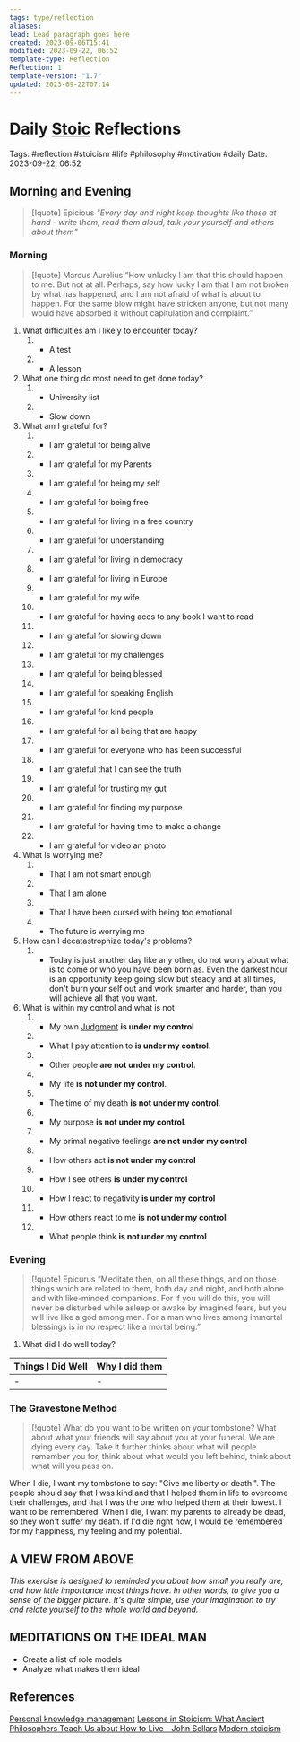 ```yaml
---
tags: type/reflection
aliases: 
lead: Lead paragraph goes here
created: 2023-09-06T15:41
modified: 2023-09-22, 06:52
template-type: Reflection
Reflection: 1
template-version: "1.7"
updated: 2023-09-22T07:14
---
```



# Daily [Stoic](../SLIP-BOX/Stoicism.md) Reflections

Tags:  #reflection #stoicism #life #philosophy #motivation #daily 
Date: 2023-09-22, 06:52

## Morning and Evening

> [!quote] Epicious 
> _"Every day and night keep thoughts like these at hand - write them, 
> read them aloud, talk your yourself and others about them"_


### Morning

> [!quote] Marcus Aurelius
> “How unlucky I am that this should happen to me. But not at all. Perhaps, say 
> how lucky I am that I am not broken by what has happened, and I am not 
> afraid  of what is about to happen. For the same blow might have stricken 
> anyone, but not many would have absorbed it without capitulation 
> and complaint.”

1. What difficulties am I likely to encounter today?
	1. - A test 
	2. - A lesson 
2. What one thing do most need to get done today?
	1. - University list
	2. - Slow down 
3. What am I grateful for?
	1. - I am grateful for being alive 
	2. - I am grateful for my Parents 
	3. - I am grateful for being my self
	4. - I am grateful for being free 
	5. - I am grateful for living in a free country 
	6. - I am grateful for understanding 
	7. - I am grateful for living in democracy 
	8. - I am grateful for living in Europe 
	9. - I am grateful for my wife 
	10. - I am grateful for having aces to any book I want to read 
	11. - I am grateful for slowing down 
	12. - I am grateful for my challenges 
	13. - I am grateful for being blessed 
	14. - I am grateful for speaking English 
	15. - I am grateful for kind people 
	16. - I am grateful for all being that are happy 
	17. - I am grateful for everyone who has been successful 
	18. - I am grateful that I can see the truth 
	19. - I am grateful for trusting my gut 
	20. - I am grateful for finding my purpose 
	21. - I am grateful for having time to make a change 
	22. - I am grateful for video an photo 
4. What is worrying me?
	1. - That I am not smart enough 
	2. - That I am alone 
	3. - That I have been cursed with being too emotional 
	4. - The future is worrying me 
5. How can I decatastrophize today's problems?
	1. - Today is just another day like any other, do not worry about what is to come or who you have been born as. Even the darkest hour is an opportunity keep going slow but steady and at all times, don't burn your self out and work smarter and harder, than you will achieve all that you want. 
6. What is within my control and what is not
	1. - My own [Judgment](../SLIP-BOX/Control%20Over%20Judgment.md) **is under my control**
	2. - What I pay attention to **is under my control**.
	3. - Other people **are not under my control**.
	4. - My life **is not under my control**.
	5. - The time of my death **is not under my control**.
	6. - My purpose **is not under my control**.
	7. - My primal negative feelings **are not under my control**
	8. - How others act **is not under my control**
	9. - How I see others **is under my control**
	10. - How I react to negativity **is under my control**
	11. - How others react to me **is not under my control**
	12. - What people think **is not under my control**

### Evening

> [!quote]  Epicurus
> “Meditate then, on all these things, and on those things which are related 
> to them, both day and night, and both alone and with like-minded 
> companions. For if you will do this, you will never be disturbed while 
> asleep or awake by imagined fears, but you will live like a god among 
> men. For a man who lives among immortal blessings is in no respect 
> like a mortal being.”

1. What did I do well today?

| Things I Did Well | Why I did them |
| ------------------- | ---------------- |
| -                 | -              |

### The Gravestone Method

> [!quote]
> What do you want to be written on your tombstone? What about what your friends will say about you at your funeral. We are dying every day. Take it further thinks about what will people remember you for, think about what would you left behind, think about what will you pass on.

When I die, I want my tombstone to say: "Give me liberty or death.". The people should say that I was kind and that I helped them in life to overcome their challenges, and that I was the one who helped them at their lowest. I want to be remembered. When I die, I want my parents to already be dead, so they won't suffer my death. If I'd die right now, I would be remembered for my happiness, my feeling and my potential. 

## A VIEW FROM ABOVE

_This exercise is designed to reminded you about how small you really are, and how little importance most things have. In other words, to give you a sense of the bigger picture. It's quite simple, use your imagination to try and relate yourself to the whole world and beyond._

## MEDITATIONS ON THE IDEAL MAN

- Create a list of role models 
- Analyze what makes them ideal 

## References

[Personal knowledge management](Personal%20knowledge%20management.md)
[Lessons in Stoicism: What Ancient Philosophers Teach Us about How to Live - John Sellars](https://books.google.cz/books/about/Lessons_in_Stoicism.html?id=ky84zQEACAAJ&redir_esc=y)
[Modern stoicism](https://modernstoicism.com/)


